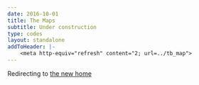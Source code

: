 ```yaml
---
date: 2016-10-01
title: The Maps
subtitle: Under construction
type: codes
layout: standalone
addToHeader: |-
    <meta http-equiv="refresh" content="2; url=../tb_map">
---
```


Redirecting to [the new home](tb_map)
